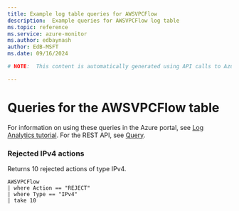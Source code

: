 ```yaml
---
title: Example log table queries for AWSVPCFlow
description:  Example queries for AWSVPCFlow log table
ms.topic: reference
ms.service: azure-monitor
ms.author: edbaynash
author: EdB-MSFT
ms.date: 09/16/2024

# NOTE:  This content is automatically generated using API calls to Azure. Any edits made on these files will be overwritten in the next run of the script. 

---
```


# Queries for the AWSVPCFlow table

For information on using these queries in the Azure portal, see [Log Analytics tutorial](/azure/azure-monitor/logs/log-analytics-tutorial). For the REST API, see [Query](/rest/api/loganalytics/query).


### Rejected IPv4 actions  


Returns 10 rejected actions of type IPv4.  

```query
AWSVPCFlow
| where Action == "REJECT"
| where Type == "IPv4"
| take 10
```

